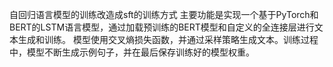 自回归语言模型的训练改造成sft的训练方式
主要功能是实现一个基于PyTorch和BERT的LSTM语言模型，通过加载预训练的BERT模型和自定义的全连接层进行文本生成和训练。
模型使用交叉熵损失函数，并通过采样策略生成文本。训练过程中，模型不断生成示例句子，并在最后保存训练好的模型权重。
